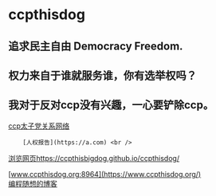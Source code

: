 # ccpthisdog

## 追求民主自由 Democracy Freedom.
## 权力来自于谁就服务谁，你有选举权吗？
## 我对于反对ccp没有兴趣，一心要铲除ccp。

[ccp太子党关系网络](https://github.com/programthink/zhao)<br />

		[人权报告](https://a.com) <br />
<a href="https://ccpthisbigdog.github.io/ccpthisdog/">浏览网页https://ccpthisbigdog.github.io/ccpthisdog/</a>

[www.ccpthisdog.org:8964](https://www.ccpthisdog.org/) <br />
[编程随想的博客](https://program-think.blogspot.com/)<br />

          